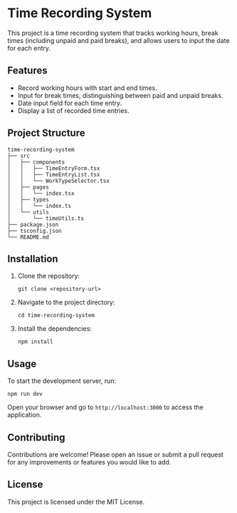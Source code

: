 # Time Recording System

This project is a time recording system that tracks working hours, break times (including unpaid and paid breaks), and allows users to input the date for each entry.

## Features

- Record working hours with start and end times.
- Input for break times, distinguishing between paid and unpaid breaks.
- Date input field for each time entry.
- Display a list of recorded time entries.

## Project Structure

```
time-recording-system
├── src
│   ├── components
│   │   ├── TimeEntryForm.tsx
│   │   ├── TimeEntryList.tsx
│   │   └── WorkTypeSelector.tsx
│   ├── pages
│   │   └── index.tsx
│   ├── types
│   │   └── index.ts
│   └── utils
│       └── timeUtils.ts
├── package.json
├── tsconfig.json
└── README.md
```

## Installation

1. Clone the repository:
   ```
   git clone <repository-url>
   ```
2. Navigate to the project directory:
   ```
   cd time-recording-system
   ```
3. Install the dependencies:
   ```
   npm install
   ```

## Usage

To start the development server, run:
```
npm run dev
```

Open your browser and go to `http://localhost:3000` to access the application.

## Contributing

Contributions are welcome! Please open an issue or submit a pull request for any improvements or features you would like to add.

## License

This project is licensed under the MIT License.